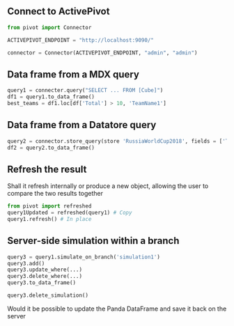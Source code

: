 ## Connect to ActivePivot

```py
from pivot import Connector

ACTIVEPIVOT_ENDPOINT = "http://localhost:9090/"

connector = Connector(ACTIVEPIVOT_ENDPOINT, "admin", "admin")
```

## Data frame from a MDX query

```python
query1 = connecter.query("SELECT ... FROM [Cube]")
df1 = query1.to_data_frame()
best_teams = df1.loc[df['Total'] > 10, 'TeamName1']
```

## Data frame from a Datatore query

```python
query2 = connector.store_query(store 'RussiaWorldCup2018', fields = ['TeamName1', 'TeamName2'])
df2 = query2.to_data_frame()
```

## Refresh the result

Shall it refresh internally or produce a new object, allowing the user to compare the two results together

```python
from pivot import refreshed
query1Updated = refreshed(query1) # Copy
query1.refresh() # In place
```

## Server-side simulation within a branch

```python
query3 = query1.simulate_on_branch('simulation1')
query3.add()
query3.update_where(...)
query3.delete_where(...)
query3.to_data_frame()

query3.delete_simulation()
```

Would it be possible to update the Panda DataFrame and save it back on the server
